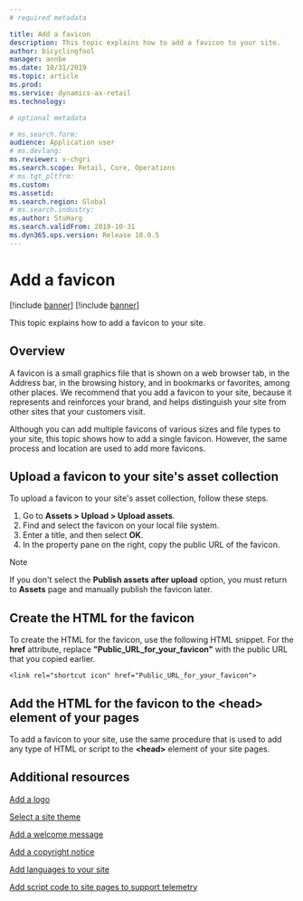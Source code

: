 ```yaml
---
# required metadata

title: Add a favicon
description: This topic explains how to add a favicon to your site.
author: bicyclingfool
manager: annbe
ms.date: 10/31/2019
ms.topic: article
ms.prod: 
ms.service: dynamics-ax-retail
ms.technology: 

# optional metadata

# ms.search.form: 
audience: Application user
# ms.devlang: 
ms.reviewer: v-chgri
ms.search.scope: Retail, Core, Operations
# ms.tgt_pltfrm: 
ms.custom: 
ms.assetid: 
ms.search.region: Global
# ms.search.industry: 
ms.author: StuHarg
ms.search.validFrom: 2019-10-31
ms.dyn365.ops.version: Release 10.0.5
---
```


# Add a favicon

[!include [banner](includes/preview-banner.md)]
[!include [banner](includes/banner.md)]

This topic explains how to add a favicon to your site.

## Overview

A favicon is a small graphics file that is shown on a web browser tab, in the Address bar, in the browsing history, and in bookmarks or favorites, among other places. We recommend that you add a favicon to your site, because it represents and reinforces your brand, and helps distinguish your site from other sites that your customers visit.

Although you can add multiple favicons of various sizes and file types to your site, this topic shows how to add a single favicon. However, the same process and location are used to add more favicons.

## Upload a favicon to your site's asset collection

To upload a favicon to your site's asset collection, follow these steps.

1. Go to **Assets \> Upload \> Upload assets**.
1. Find and select the favicon on your local file system.
1. Enter a title, and then select **OK**. 
1. In the property pane on the right, copy the public URL of the favicon.

> [!NOTE]
> If you don't select the **Publish assets after upload** option, you must return to **Assets** page and manually publish the favicon later.

## Create the HTML for the favicon

To create the HTML for the favicon, use the following HTML snippet. For the **href** attribute, replace **"Public\_URL\_for\_your\_favicon"** with the public URL that you copied earlier.

`<link rel="shortcut icon" href="Public_URL_for_your_favicon">`

## Add the HTML for the favicon to the \<head\> element of your pages

To add a favicon to your site, use the same procedure that is used to add any type of HTML or script to the **\<head\>** element of your site pages.

## Additional resources

[Add a logo](add-logo.md)

[Select a site theme](select-site-theme.md)

[Add a welcome message](add-welcome-message.md)

[Add a copyright notice](add-copyright-notice.md)

[Add languages to your site](add-languages-to-site.md)

[Add script code to site pages to support telemetry](add-telemetry.md)

